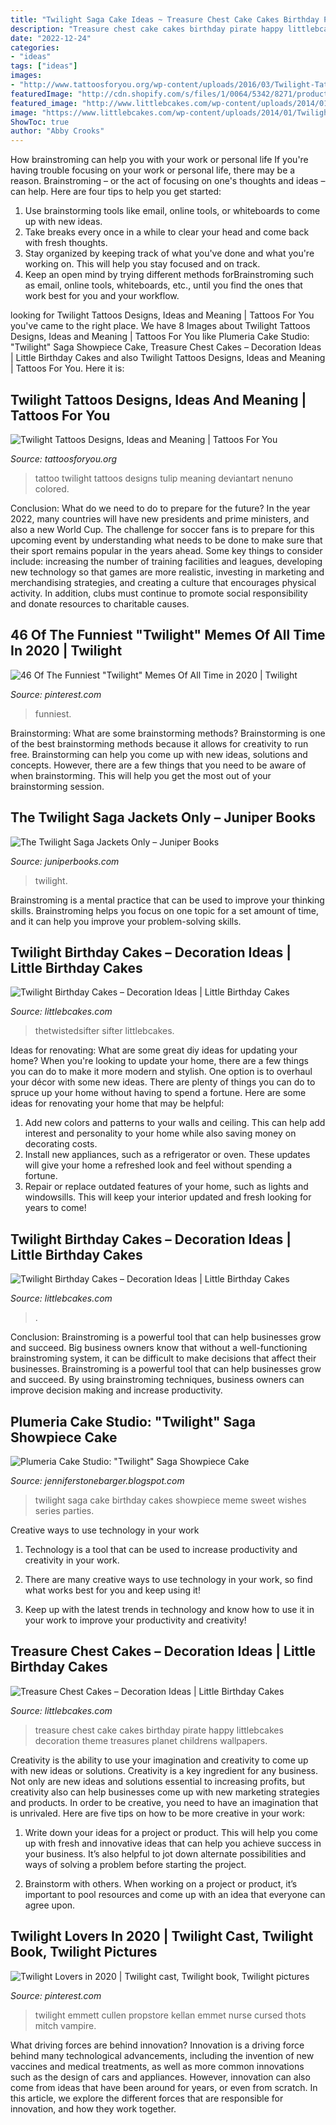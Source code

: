 ```yaml
---
title: "Twilight Saga Cake Ideas ~ Treasure Chest Cake Cakes Birthday Pirate Happy Littlebcakes Decoration Theme Treasures Planet Childrens Wallpapers"
description: "Treasure chest cake cakes birthday pirate happy littlebcakes decoration theme treasures planet childrens wallpapers"
date: "2022-12-24"
categories:
- "ideas"
tags: ["ideas"]
images:
- "http://www.tattoosforyou.org/wp-content/uploads/2016/03/Twilight-Tattoo-Designs.jpg"
featuredImage: "http://cdn.shopify.com/s/files/1/0064/5342/8271/products/LBTW5-1200-Jackets-Only.jpg?v=1596737918"
featured_image: "http://www.littlebcakes.com/wp-content/uploads/2014/01/Treasure-Chest-Cake.jpg"
image: "https://www.littlebcakes.com/wp-content/uploads/2014/01/Twilight-Birthday-Cakes.jpg"
ShowToc: true
author: "Abby Crooks"
---
```



How brainstroming can help you with your work or personal life
If you're having trouble focusing on your work or personal life, there may be a reason. Brainstroming – or the act of focusing on one's thoughts and ideas – can help. Here are four tips to help you get started: 
1. Use brainstorming tools like email, online tools, or whiteboards to come up with new ideas. 
2. Take breaks every once in a while to clear your head and come back with fresh thoughts. 
3. Stay organized by keeping track of what you've done and what you're working on. This will help you stay focused and on track. 
4. Keep an open mind by trying different methods forBrainstroming such as email, online tools, whiteboards, etc., until you find the ones that work best for you and your workflow.

	

		
looking for Twilight Tattoos Designs, Ideas and Meaning | Tattoos For You you've came to the right place. We have 8 Images about Twilight Tattoos Designs, Ideas and Meaning | Tattoos For You like Plumeria Cake Studio: &quot;Twilight&quot; Saga Showpiece Cake, Treasure Chest Cakes – Decoration Ideas | Little Birthday Cakes and also Twilight Tattoos Designs, Ideas and Meaning | Tattoos For You. Here it is:
		
    
## Twilight Tattoos Designs, Ideas And Meaning | Tattoos For You

<img loading=lazy src="http://www.tattoosforyou.org/wp-content/uploads/2016/03/Twilight-Tattoo-Designs.jpg" onerror="this.onerror=null;this.src='https://tse4.mm.bing.net/th?id=OIP.gWW68626KAn5t6q7yKnBbQHaMM&amp;pid=15.1';" alt="Twilight Tattoos Designs, Ideas and Meaning | Tattoos For You">

_Source: tattoosforyou.org_

>tattoo twilight tattoos designs tulip meaning deviantart nenuno colored. 

	

Conclusion: What do we need to do to prepare for the future?
In the year 2022, many countries will have new presidents and prime ministers, and also a new World Cup. The challenge for soccer fans is to prepare for this upcoming event by understanding what needs to be done to make sure that their sport remains popular in the years ahead. Some key things to consider include: increasing the number of training facilities and leagues, developing new technology so that games are more realistic, investing in marketing and merchandising strategies, and creating a culture that encourages physical activity. In addition, clubs must continue to promote social responsibility and donate resources to charitable causes.

    
## 46 Of The Funniest &quot;Twilight&quot; Memes Of All Time In 2020 | Twilight

<img loading=lazy src="https://i.pinimg.com/originals/3a/cd/6e/3acd6e03fb0590e938c729db340e85f5.png" onerror="this.onerror=null;this.src='https://tse2.mm.bing.net/th?id=OIP.RKrrICai08DlmcVCFHd5BwHaNX&amp;pid=15.1';" alt="46 Of The Funniest &quot;Twilight&quot; Memes Of All Time in 2020 | Twilight">

_Source: pinterest.com_

>funniest. 

	

Brainstorming: What are some brainstorming methods?
Brainstorming is one of the best brainstorming methods because it allows for creativity to run free. Brainstorming can help you come up with new ideas, solutions and concepts. However, there are a few things that you need to be aware of when brainstorming. This will help you get the most out of your brainstorming session.

    
## The Twilight Saga Jackets Only – Juniper Books

<img loading=lazy src="http://cdn.shopify.com/s/files/1/0064/5342/8271/products/LBTW5-1200-Jackets-Only.jpg?v=1596737918" onerror="this.onerror=null;this.src='https://tse4.mm.bing.net/th?id=OIP.SUbUTwQAKhxgbEsmKWolPQHaHa&amp;pid=15.1';" alt="The Twilight Saga Jackets Only – Juniper Books">

_Source: juniperbooks.com_

>twilight. 

	

Brainstroming is a mental practice that can be used to improve your thinking skills. Brainstroming helps you focus on one topic for a set amount of time, and it can help you improve your problem-solving skills.

    
## Twilight Birthday Cakes – Decoration Ideas | Little Birthday Cakes

<img loading=lazy src="https://www.littlebcakes.com/wp-content/uploads/2014/01/Twilight-Birthday-Cake-Ideas.jpg" onerror="this.onerror=null;this.src='https://tse1.mm.bing.net/th?id=OIP.1HAz3WhjL2GU0S2_YTz3eAHaHU&amp;pid=15.1';" alt="Twilight Birthday Cakes – Decoration Ideas | Little Birthday Cakes">

_Source: littlebcakes.com_

>thetwistedsifter sifter littlebcakes. 

	

Ideas for renovating: What are some great diy ideas for updating your home?
When you're looking to update your home, there are a few things you can do to make it more modern and stylish. One option is to overhaul your décor with some new ideas. There are plenty of things you can do to spruce up your home without having to spend a fortune. Here are some ideas for renovating your home that may be helpful: 
1. Add new colors and patterns to your walls and ceiling. This can help add interest and personality to your home while also saving money on decorating costs. 
2. Install new appliances, such as a refrigerator or oven. These updates will give your home a refreshed look and feel without spending a fortune. 
3. Repair or replace outdated features of your home, such as lights and windowsills. This will keep your interior updated and fresh looking for years to come! 

    
## Twilight Birthday Cakes – Decoration Ideas | Little Birthday Cakes

<img loading=lazy src="https://www.littlebcakes.com/wp-content/uploads/2014/01/Twilight-Birthday-Cakes.jpg" onerror="this.onerror=null;this.src='https://tse2.mm.bing.net/th?id=OIP.ri36JIpkLFT1IUrPA0pM2QHaFj&amp;pid=15.1';" alt="Twilight Birthday Cakes – Decoration Ideas | Little Birthday Cakes">

_Source: littlebcakes.com_

>. 

	

Conclusion: Brainstroming is a powerful tool that can help businesses grow and succeed.
Big business owners know that without a well-functioning brainstroming system, it can be difficult to make decisions that affect their businesses. Brainstroming is a powerful tool that can help businesses grow and succeed. By using brainstroming techniques, business owners can improve decision making and increase productivity.

    
## Plumeria Cake Studio: &quot;Twilight&quot; Saga Showpiece Cake

<img loading=lazy src="https://3.bp.blogspot.com/-a_qhekQIulI/UCH7c7EKF-I/AAAAAAAACz0/9C3Sh5pDoD0/s1600/101_5432.JPG" onerror="this.onerror=null;this.src='https://tse2.mm.bing.net/th?id=OIP.41hVXKIlTP2UlG8QHVUBGgHaJ4&amp;pid=15.1';" alt="Plumeria Cake Studio: &quot;Twilight&quot; Saga Showpiece Cake">

_Source: jenniferstonebarger.blogspot.com_

>twilight saga cake birthday cakes showpiece meme sweet wishes series parties. 

	

Creative ways to use technology in your work
1. Technology is a tool that can be used to increase productivity and creativity in your work.
2. There are many creative ways to use technology in your work, so find what works best for you and keep using it!

3. Keep up with the latest trends in technology and know how to use it in your work to improve your productivity and creativity!

    
## Treasure Chest Cakes – Decoration Ideas | Little Birthday Cakes

<img loading=lazy src="http://www.littlebcakes.com/wp-content/uploads/2014/01/Treasure-Chest-Cake.jpg" onerror="this.onerror=null;this.src='https://tse3.mm.bing.net/th?id=OIP.uxz9kEf1Yv429x-7R3Y9xQHaFu&amp;pid=15.1';" alt="Treasure Chest Cakes – Decoration Ideas | Little Birthday Cakes">

_Source: littlebcakes.com_

>treasure chest cake cakes birthday pirate happy littlebcakes decoration theme treasures planet childrens wallpapers. 

	

Creativity is the ability to use your imagination and creativity to come up with new ideas or solutions.
Creativity is a key ingredient for any business. Not only are new ideas and solutions essential to increasing profits, but creativity also can help businesses come up with new marketing strategies and products. In order to be creative, you need to have an imagination that is unrivaled. Here are five tips on how to be more creative in your work: 
1. Write down your ideas for a project or product. This will help you come up with fresh and innovative ideas that can help you achieve success in your business. It’s also helpful to jot down alternate possibilities and ways of solving a problem before starting the project. 

2. Brainstorm with others. When working on a project or product, it’s important to pool resources and come up with an idea that everyone can agree upon.

    
## Twilight Lovers In 2020 | Twilight Cast, Twilight Book, Twilight Pictures

<img loading=lazy src="https://i.pinimg.com/736x/a9/54/ef/a954ef748fbcc26dbe1aaf99e122f66e.jpg" onerror="this.onerror=null;this.src='https://tse1.mm.bing.net/th?id=OIP.-yVXRSjMdo_EhGjUGPwwTgHaLH&amp;pid=15.1';" alt="Twilight Lovers in 2020 | Twilight cast, Twilight book, Twilight pictures">

_Source: pinterest.com_

>twilight emmett cullen propstore kellan emmet nurse cursed thots mitch vampire. 

	

What driving forces are behind innovation?
Innovation is a driving force behind many technological advancements, including the invention of new vaccines and medical treatments, as well as more common innovations such as the design of cars and appliances. However, innovation can also come from ideas that have been around for years, or even from scratch. In this article, we explore the different forces that are responsible for innovation, and how they work together.

